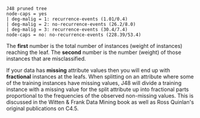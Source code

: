 ```
J48 pruned tree
node-caps = yes
| deg-malig = 1: recurrence-events (1.01/0.4)
| deg-malig = 2: no-recurrence-events (26.2/8.0)
| deg-malig = 3: recurrence-events (30.4/7.4)
node-caps = no: no-recurrence-events (228.39/53.4)
```

The **first** number is the total number of instances (weight of instances) reaching the leaf. The **second** number is the number (weight) of those instances that are misclassified.

If your data has **missing** attribute values then you will end up with **fractional** instances at the leafs. When splitting on an attribute where some of the training instances have missing values, J48 will divide a training instance with a missing value for the split attribute up into fractional parts proportional to the frequencies of the observed non-missing values. This is discussed in the Witten & Frank Data Mining book as well as Ross Quinlan's original publications on C4.5.
